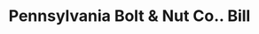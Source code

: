 ---
doi: 10.7916/D8K08GDH
date_other: '1897'
date_other_textual: '1897'
form: printed ephemera
genre:
- Invoices
name:
- Pennsylvania Bolt & Nut Co.
object_in_context_url: https://biggert.cul.columbia.edu/items/view/ave_biggert_01376
subject_hierarchical_geographic:
- Lebanon, Pennsylvania, United States
subject_name:
- Pennsylvania Bolt & Nut Co.
title: Pennsylvania Bolt & Nut Co.. Bill
sort_title: Pennsylvania Bolt & Nut Co.. Bill
call_number: ave_biggert_01376
coordinates:
- 40.34166666666667,-76.42083333333333
pid: ave_biggert_01376
identifiers: ave_biggert_01376
thumbnail: false
permalink: /biggert/ave_biggert_01376/
layout: iiif-image-page
---